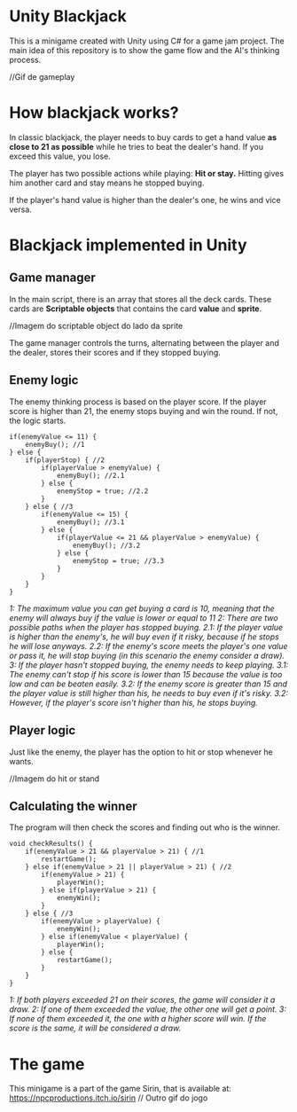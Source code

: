 # Unity Blackjack
This is a minigame created with Unity using C# for a game jam project.
The main idea of this repository is to show the game flow and the AI's thinking process.

//Gif de gameplay

# How blackjack works?
In classic blackjack, the player needs to buy cards to get a hand value **as close to 21 as possible** while he tries to beat the dealer's hand. If you exceed this value, you lose.

The player has two possible actions while playing: **Hit or stay.** Hitting gives him another card and stay means he stopped buying.

If the player's hand value is higher than the dealer's one, he wins and vice versa.

# Blackjack implemented in Unity
## Game manager
In the main script, there is an array that stores all the deck cards. These cards are **Scriptable objects** that contains the card **value** and **sprite**.

//Imagem do scriptable object do lado da sprite

The game manager controls the turns, alternating between the player and the dealer, stores their scores and if they stopped buying.

## Enemy logic
The enemy thinking process is based on the player score. If the player score is higher than 21, the enemy stops buying and win the round. If not, the logic starts.
```
if(enemyValue <= 11) { 
    enemyBuy(); //1
} else {
    if(playerStop) { //2
        if(playerValue > enemyValue) {
            enemyBuy(); //2.1
        } else {
            enemyStop = true; //2.2
        }
    } else { //3
        if(enemyValue <= 15) {
            enemyBuy(); //3.1
        } else {
            if(playerValue <= 21 && playerValue > enemyValue) {
                enemyBuy(); //3.2
            } else {
                enemyStop = true; //3.3
            }
        }
    }
}
```
*1: The maximum value you can get buying a card is 10, meaning that the enemy will always buy if the value is lower or equal to 11*
*2: There are two possible paths when the player has stopped buying.*
    *2.1: If the player value is higher than the enemy's, he will buy even if it risky, because if he stops he will lose anyways.*
    *2.2: If the enemy's score meets the player's one value or pass it, he will stop buying (in this scenario the enemy consider a draw).*
*3: If the player hasn't stopped buying, the enemy needs to keep playing.*
    *3.1: The enemy can't stop if his score is lower than 15 because the value is too low and can be beaten easily.*
    *3.2: If the enemy score is greater than 15 and the player value is still higher than his, he needs to buy even if it's risky.*
    *3.2: However, if the player's score isn't higher than his, he stops buying.*

## Player logic
Just like the enemy, the player has the option to hit or stop whenever he wants.

//Imagem do hit or stand

## Calculating the winner
The program will then check the scores and finding out who is the winner.
```
void checkResults() {
    if(enemyValue > 21 && playerValue > 21) { //1
        restartGame();
    } else if(enemyValue > 21 || playerValue > 21) { //2
        if(enemyValue > 21) {
            playerWin();
        } else if(playerValue > 21) {
            enemyWin();
        }
    } else { //3
        if(enemyValue > playerValue) {
            enemyWin();
        } else if(enemyValue < playerValue) {
            playerWin();
        } else {
            restartGame();
        }
    }
}
```
*1: If both players exceeded 21 on their scores, the game will consider it a draw.*
*2: If one of them exceeded the value, the other one will get a point.*
*3: If none of them exceeded it, the one with a higher score will win. If the score is the same, it will be considered a draw.*

# The game
This minigame is a part of the game Sirin, that is available at: https://npcproductions.itch.io/sirin
// Outro gif do jogo
